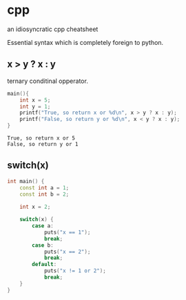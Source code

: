 # cpp
an idiosyncratic cpp cheatsheet

Essential syntax which is completely foreign to python.

## x > y ? x : y

ternary conditinal opperator.  

```cpp
main(){
    int x = 5;
    int y = 1;
    printf("True, so return x or %d\n", x > y ? x : y);
    printf("False, so return y or %d\n", x < y ? x : y);
}
```
```
True, so return x or 5
False, so return y or 1
```

## switch(x)

```cpp
int main() {
    const int a = 1;
    const int b = 2;
    
    int x = 2;

    switch(x) {
        case a:
            puts("x == 1");
            break;
        case b:
            puts("x == 2");
            break;
        default:
            puts("x != 1 or 2");
            break;
    }
}

```
